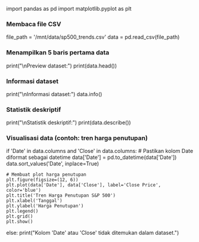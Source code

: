 import pandas as pd
import matplotlib.pyplot as plt

### Membaca file CSV
file_path = '/mnt/data/sp500_trends.csv'
data = pd.read_csv(file_path)

### Menampilkan 5 baris pertama data
print("\nPreview dataset:")
print(data.head())

### Informasi dataset
print("\nInformasi dataset:")
data.info()

### Statistik deskriptif
print("\nStatistik deskriptif:")
print(data.describe())

### Visualisasi data (contoh: tren harga penutupan)
if 'Date' in data.columns and 'Close' in data.columns:
    # Pastikan kolom Date diformat sebagai datetime
    data['Date'] = pd.to_datetime(data['Date'])
    data.sort_values('Date', inplace=True)

    # Membuat plot harga penutupan
    plt.figure(figsize=(12, 6))
    plt.plot(data['Date'], data['Close'], label='Close Price', color='blue')
    plt.title('Tren Harga Penutupan S&P 500')
    plt.xlabel('Tanggal')
    plt.ylabel('Harga Penutupan')
    plt.legend()
    plt.grid()
    plt.show()
else:
    print("Kolom 'Date' atau 'Close' tidak ditemukan dalam dataset.")
